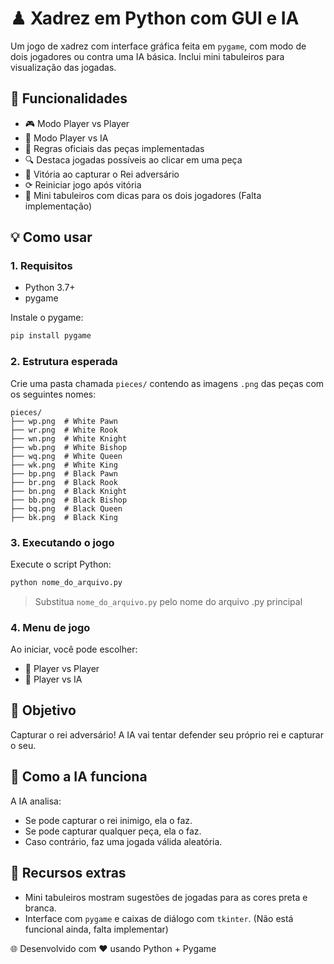 # ♟ Xadrez em Python com GUI e IA

Um jogo de xadrez com interface gráfica feita em `pygame`, com modo de dois jogadores ou contra uma IA básica. Inclui mini tabuleiros para visualização das jogadas.

## 🧠 Funcionalidades

* 🎮 Modo Player vs Player
* 🧠 Modo Player vs IA
* 📄 Regras oficiais das peças implementadas
* 🔍 Destaca jogadas possíveis ao clicar em uma peça
* 👑 Vitória ao capturar o Rei adversário
* ⟳ Reiniciar jogo após vitória
* 🔹 Mini tabuleiros com dicas para os dois jogadores (Falta implementação)

## 💡 Como usar

### 1. Requisitos

* Python 3.7+
* pygame

Instale o pygame:

```bash
pip install pygame
```

### 2. Estrutura esperada

Crie uma pasta chamada `pieces/` contendo as imagens `.png` das peças com os seguintes nomes:

```
pieces/
├── wp.png  # White Pawn
├── wr.png  # White Rook
├── wn.png  # White Knight
├── wb.png  # White Bishop
├── wq.png  # White Queen
├── wk.png  # White King
├── bp.png  # Black Pawn
├── br.png  # Black Rook
├── bn.png  # Black Knight
├── bb.png  # Black Bishop
├── bq.png  # Black Queen
├── bk.png  # Black King
```

### 3. Executando o jogo

Execute o script Python:

```bash
python nome_do_arquivo.py
```

> Substitua `nome_do_arquivo.py` pelo nome do arquivo .py principal

### 4. Menu de jogo

Ao iniciar, você pode escolher:

* 👥 Player vs Player
* 🧠 Player vs IA

## 🎯 Objetivo

Capturar o rei adversário! A IA vai tentar defender seu próprio rei e capturar o seu.

## 🧠 Como a IA funciona

A IA analisa:

* Se pode capturar o rei inimigo, ela o faz.
* Se pode capturar qualquer peça, ela o faz.
* Caso contrário, faz uma jogada válida aleatória.

## 🔹 Recursos extras

* Mini tabuleiros mostram sugestões de jogadas para as cores preta e branca.
* Interface com `pygame` e caixas de diálogo com `tkinter`.
  (Não está funcional ainda, falta implementar)

🌐 Desenvolvido com ❤️ usando Python + Pygame
